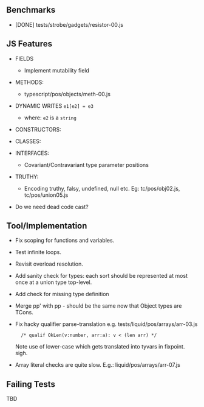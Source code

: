 Benchmarks
----------

  - [DONE] tests/strobe/gadgets/resistor-00.js


JS Features
-----------

  - FIELDS
    - Implement mutability field

  - METHODS:
    - typescript/pos/objects/meth-00.js

  - DYNAMIC WRITES `e1[e2] = e3` 
    - where: `e2` is a `string`

  - CONSTRUCTORS: 

  - CLASSES:

  - INTERFACES:
    - Covariant/Contravariant type parameter positions

  - TRUTHY:
    - Encoding truthy, falsy, undefined, null etc.
      Eg: tc/pos/obj02.js, tc/pos/union05.js

  - Do we need dead code cast?


Tool/Implementation
-------------------
  
  - Fix scoping for functions and variables.

  - Test infinite loops.

  - Revisit overload resolution.

  - Add sanity check for types: each sort should be represented at most once at
    a union type top-level.

  - Add check for missing type definition

  - Merge pp' with pp - should be the same now that Object types are TCons.

  - Fix hacky qualifier parse-translation e.g. tests/liquid/pos/arrays/arr-03.js
        
          /* qualif OkLen(v:number, arr:a): v < (len arr) */

    Note use of lower-case which gets translated into tyvars in fixpoint. sigh.

  - Array literal checks are quite slow.
      E.g.: liquid/pos/arrays/arr-07.js


Failing Tests 
-------------

  TBD

